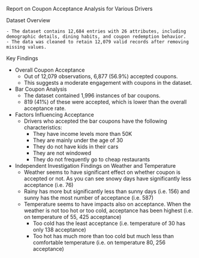 Report on Coupon Acceptance Analysis for Various Drivers

Dataset Overview

    - The dataset contains 12,684 entries with 26 attributes, including demographic details, dining habits, and coupon redemption behavior.
    - The data was cleaned to retain 12,079 valid records after removing missing values.

Key Findings

- Overall Coupon Acceptance
  - Out of 12,079 observations, 6,877 (56.9%) accepted coupons.
  - This suggests a moderate engagement with coupons in the dataset.
- Bar Coupon Analysis
  - The dataset contained 1,996 instances of bar coupons.
  - 819 (41%) of these were accepted, which is lower than the overall acceptance rate.
- Factors Influencing Acceptance
  - Drivers who accepted the bar coupons have the following characteristics:
      - They have income levels more than 50K
      - They are mainly under the age of 30
      - They do not have kids in their cars
      - They are not windowed
      - They do not frequently go to cheap restaurants
- Independent Investigation Findings on Weather and Temperature
  - Weather seems to have significant effect on whether coupon is accepted or not. As you can see snowy days have significantly less acceptance (i.e. 76)
  - Rainy has more but significantly less than sunny days (i.e. 156) and sunny has the most number of acceptance (i.e. 587)
  - Temperature seems to have impacts also on acceptance. When the weather is not too hot or too cold, acceptance has been highest (i.e. on temperature of 55, 425 acceptance)
     - Too cold has the least acceptance (i.e. temperature of 30 has only 138 acceptance)
     - Too hot has much more than too cold but much less than comfortable temperature (i.e. on temperature 80, 256 acceptance)
		

